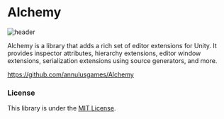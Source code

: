 # Alchemy

![header](images/header.png)

Alchemy is a library that adds a rich set of editor extensions for Unity. It provides inspector attributes, hierarchy extensions, editor window extensions, serialization extensions using source generators, and more.

https://github.com/annulusgames/Alchemy

### License

This library is under the [MIT License](https://github.com/annulusgames/Alchemy/LICENSE).